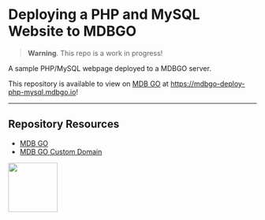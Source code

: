 # Deploying a PHP and MySQL Website to MDBGO

> **Warning**. 
> This repo is a work in progress!

A sample PHP/MySQL webpage deployed to a MDBGO server.

This repository is available to view on [MDB GO](https://mdbgo.com/) at https://mdbgo-deploy-php-mysql.mdbgo.io!

***

## Repository Resources

* [MDB GO](https://mdbgo.com/)
* [MDB GO Custom Domain](https://mdbgo.com/docs/custom-domains/mdbgo-subdomains/)

<a href="https://codeadam.ca">
<img src="https://codeadam.ca/images/code-block.png" width="100">
</a>
